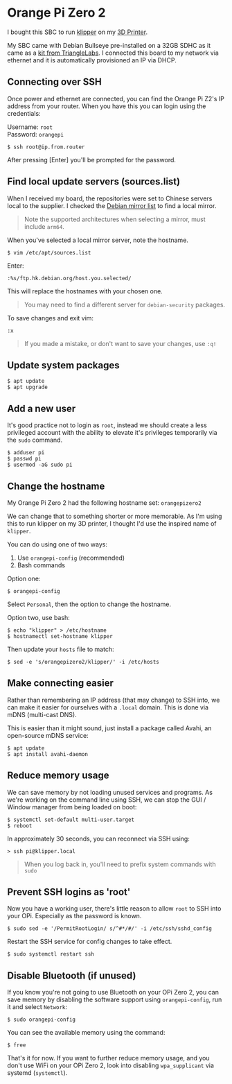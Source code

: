 # Orange Pi Zero 2

I bought this SBC to run [klipper](https://www.klipper3d.org) on my [3D Printer](readme.md).

My SBC came with Debian Bullseye pre-installed on a 32GB SDHC as it came as a [kit from TriangleLabs](https://www.aliexpress.com/item/1005004177544221.html).
I connected this board to my network via ethernet and it is automatically provisioned an IP via DHCP.

## Connecting over SSH

Once power and ethernet are connected, you can find the Orange Pi Z2's IP address from your router. When you have this you can login using the credentials:

Username: `root`  
Password: `orangepi`

`$ ssh root@ip.from.router`

After pressing [Enter] you'll be prompted for the password.

## Find local update servers (sources.list)

When I received my board, the repositories were set to Chinese servers local to the supplier. I checked the [Debian mirror list](https://www.debian.org/mirror/list) to find a local mirror.

> Note the supported architectures when selecting a mirror, must include 
`arm64`.

When you've selected a local mirror server, note the hostname.

`$ vim /etc/apt/sources.list`

Enter:

`:%s/ftp.hk.debian.org/host.you.selected/`

This will replace the hostnames with your chosen one.

> You may need to find a different server for `debian-security` packages.

To save changes and exit vim:

`:x`

> If you made a mistake, or don't want to save your changes, use `:q!`

## Update system packages

`$ apt update`  
`$ apt upgrade`

## Add a new user

It's good practice not to login as `root`, instead we should create a less privileged account with the ability to elevate it's privileges temporarily via the `sudo` command.

`$ adduser pi`  
`$ passwd pi`  
`$ usermod -aG sudo pi`  

## Change the hostname

My Orange Pi Zero 2 had the following hostname set: `orangepizero2`

We can change that to something shorter or more memorable. As I'm using this to run klipper on my 3D printer, I thought I'd use the inspired name of `klipper`.

You can do using one of two ways:

1) Use `orangepi-config` (recommended)
2) Bash commands

Option one:

`$ orangepi-config`

Select `Personal`, then the option to change the hostname.

Option two, use bash:

`$ echo "klipper" > /etc/hostname`  
`$ hostnamectl set-hostname klipper`

Then update your `hosts` file to match:

`$ sed -e 's/orangepizero2/klipper/' -i /etc/hosts`

## Make connecting easier

Rather than remembering an IP address (that may change) to SSH into, we can make it easier for ourselves with a `.local` domain. This is done via mDNS (multi-cast DNS).

This is easier than it might sound, just install a package called Avahi, an open-source mDNS service:

`$ apt update`  
`S apt install avahi-daemon`

## Reduce memory usage

We can save memory by not loading unused services and programs. As we're working on the command line using SSH, we can stop the GUI / Window manager from being loaded on boot:

`$ systemctl set-default multi-user.target`  
`$ reboot`

In approximately 30 seconds, you can reconnect via SSH using:

`> ssh pi@klipper.local`

> When you log back in, you'll need to prefix system commands with `sudo`

## Prevent SSH logins as 'root'

Now you have a working user, there's little reason to allow `root` to SSH into your OPi. Especially as the password is known.

`$ sudo sed -e '/PermitRootLogin/ s/^#*/#/' -i /etc/ssh/sshd_config`

Restart the SSH service for config changes to take effect.

`$ sudo systemctl restart ssh`

## Disable Bluetooth (if unused)

If you know you're not going to use Bluetooth on your OPi Zero 2, you can save memory by disabling the software support using `orangepi-config`, run it and select `Network`:

`$ sudo orangepi-config`

You can see the available memory using the command:

`$ free`

That's it for now. If you want to further reduce memory usage, and you don't use WiFi on your OPi Zero 2, look into disabling `wpa_supplicant` via systemd (`systemctl`).